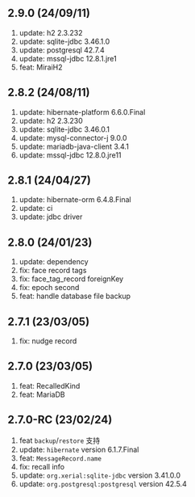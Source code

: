 ## 2.9.0 (24/09/11)

1. update: h2 2.3.232
2. update: sqlite-jdbc 3.46.1.0
3. update: postgresql 42.7.4
4. update: mssql-jdbc 12.8.1.jre1
5. feat: MiraiH2

## 2.8.2 (24/08/11)

1. update: hibernate-platform 6.6.0.Final
2. update: h2 2.3.230
3. update: sqlite-jdbc 3.46.0.1
4. update: mysql-connector-j 9.0.0
5. update: mariadb-java-client 3.4.1
6. update: mssql-jdbc 12.8.0.jre11

## 2.8.1 (24/04/27)

1.  update: hibernate-orm 6.4.8.Final
2.  update: ci
3.  update: jdbc driver

## 2.8.0 (24/01/23)

1.  update: dependency
2.  fix: face record tags
3.  fix: face_tag_record foreignKey
4.  fix: epoch second
5.  feat: handle database file backup

## 2.7.1 (23/03/05)

1.  fix: nudge record

## 2.7.0 (23/03/05)

1.  feat: RecalledKind
2.  feat: MariaDB

## 2.7.0-RC (23/02/24)

1.  feat `backup`/`restore` 支持
2.  update: `hibernate` version 6.1.7.Final
3.  feat: `MessageRecord.name`
4.  fix: recall info
5.  update: `org.xerial:sqlite-jdbc` version 3.41.0.0
6.  update: `org.postgresql:postgresql` version 42.5.4